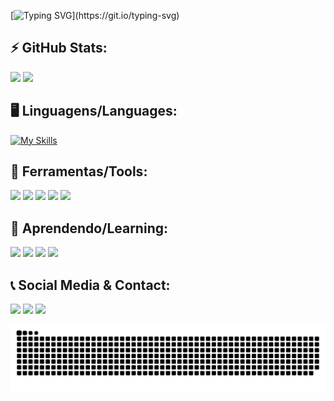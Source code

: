 
[![Typing SVG](https://readme-typing-svg.herokuapp.com/?color=ffffff&size=35&center=true&vCenter=true&width=1000&lines=Olá!;+Meu+nome+é+Luis+Felipe;)](https://git.io/typing-svg)

## ⚡ GitHub Stats:
  
<div>
<img height="180em" src="https://github-readme-stats-dgfd.vercel.app/api/top-langs/?username=luisfelipeaz&layout=compact&langs_count=7&theme=dracula"/>
<img height="180em" src="https://github-readme-stats-dgfd.vercel.app/api?username=luisfelipeaz&show_icons=true&theme=dracula&include_all_commits=true&count_private=true"/>
</div>

## 🖥️ Linguagens/Languages:

 [![My Skills](https://skillicons.dev/icons?i=c,cs,py,java,js)](https://skillicons.dev)
 
 ## 🧰 Ferramentas/Tools:
 <div style="display:inline_block">
<img src="https://img.shields.io/badge/GODOT-%23FFFFFF.svg?style=for-the-badge&logo=godot-engine">
<img src="https://img.shields.io/badge/PyCharm-000000.svg?&style=for-the-badge&logo=PyCharm&logoColor=white">
<img src="https://img.shields.io/badge/Visual_Studio-5C2D91?style=for-the-badge&logo=visual%20studio&logoColor=white">
<img src="https://img.shields.io/badge/GitHub-100000?style=for-the-badge&logo=github&logoColor=white">
<img src="https://img.shields.io/badge/GIT-E44C30?style=for-the-badge&logo=git&logoColor=white" >
</div>

## 📖 Aprendendo/Learning:
<div style="display:inline_block">
<img src="https://img.shields.io/badge/MySQL-005C84?style=for-the-badge&logo=mysql&logoColor=white">
<img src="https://img.shields.io/badge/HTML-239120?style=for-the-badge&logo=html5&logoColor=white">
<img src="https://img.shields.io/badge/C%23-239120?style=for-the-badge&logo=c-sharp&logoColor=white">
<img src="https://img.shields.io/badge/GODOT-%23FFFFFF.svg?style=for-the-badge&logo=godot-engine">
</div>

## 📞 Social Media & Contact:

 <a href="https://instagram.com/_luisfelipeaz" target="_blank"><img src="https://img.shields.io/badge/-Instagram-%23E4405F?style=for-the-badge&logo=instagram&logoColor=white" target="_blank"></a>
 <a href = "mailto:azevdoroqueluisfelipe@gmail.com"><img src="https://img.shields.io/badge/-Gmail-%23333?style=for-the-badge&logo=gmail&logoColor=white" target="_blank"></a>
 <a href="https://www.linkedin.com/in/luís-felipe-83912a2b7" target="_blank"><img src="https://img.shields.io/badge/-LinkedIn-%230077B5?style=for-the-badge&logo=linkedin&logoColor=white" target="_blank"></a>


![Snake animation](https://github.com/fscorsini/fscorsini/blob/output/github-contribution-grid-snake-dark.svg)



